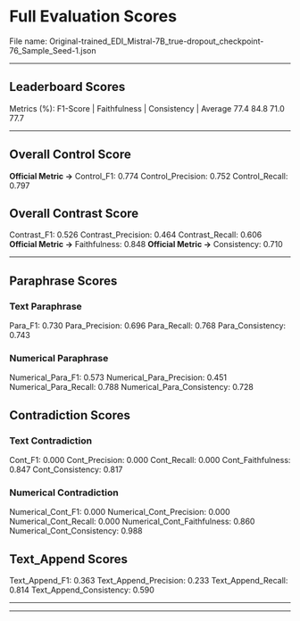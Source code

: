 # Full Evaluation Scores

File name: Original-trained_EDI_Mistral-7B_true-dropout_checkpoint-76_Sample_Seed-1.json


---

## Leaderboard Scores

Metrics (%): F1-Score | Faithfulness | Consistency | Average
                77.4        84.8          71.0        77.7

---

## Overall Control Score

**Official Metric ->** Control_F1: 0.774
Control_Precision: 0.752
Control_Recall: 0.797

## Overall Contrast Score

Contrast_F1: 0.526
Contrast_Precision: 0.464
Contrast_Recall: 0.606
**Official Metric ->** Faithfulness: 0.848
**Official Metric ->** Consistency: 0.710

---


## Paraphrase Scores


### Text Paraphrase

Para_F1: 0.730
Para_Precision: 0.696
Para_Recall: 0.768
Para_Consistency: 0.743


### Numerical Paraphrase

Numerical_Para_F1: 0.573
Numerical_Para_Precision: 0.451
Numerical_Para_Recall: 0.788
Numerical_Para_Consistency: 0.728


## Contradiction Scores


### Text Contradiction

Cont_F1: 0.000
Cont_Precision: 0.000
Cont_Recall: 0.000
Cont_Faithfulness: 0.847
Cont_Consistency: 0.817


### Numerical Contradiction

Numerical_Cont_F1: 0.000
Numerical_Cont_Precision: 0.000
Numerical_Cont_Recall: 0.000
Numerical_Cont_Faithfulness: 0.860
Numerical_Cont_Consistency: 0.988


## Text_Append Scores

Text_Append_F1: 0.363
Text_Append_Precision: 0.233
Text_Append_Recall: 0.814
Text_Append_Consistency: 0.590

---


---

